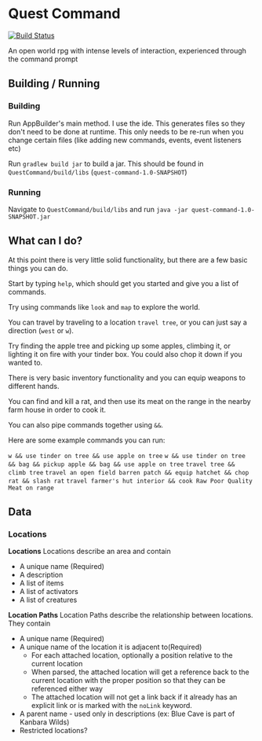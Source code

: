 # Quest Command

[![Build Status](https://travis-ci.org/ManApart/QuestCommand.svg?branch=master)](https://travis-ci.org/ManApart/QuestCommand)

An open world rpg with intense levels of interaction, experienced through the command prompt

## Building / Running

### Building

Run AppBuilder's main method. I use the ide. This generates files so they don't need to be done at runtime. This only needs to be re-run when you change certain files (like adding new commands, events, event listeners etc)

Run `gradlew build jar` to build a jar. This should be found in `QuestCommand/build/libs` (`quest-command-1.0-SNAPSHOT`)


### Running
Navigate to `QuestCommand/build/libs` and run `java -jar quest-command-1.0-SNAPSHOT.jar`

## What can I do?

At this point there is very little solid functionality, but there are a few basic things you can do.

Start by typing `help`, which should get you started and give you a list of commands.

Try using commands like `look` and `map` to explore the world.

You can travel by traveling to a location `travel tree`, or you can just say a direction (`west` or `w`).

Try finding the apple tree and picking up some apples, climbing it, or lighting it on fire with your tinder box. You could also chop it down if you wanted to.

There is very basic inventory functionality and you can equip weapons to different hands.

You can find and kill a rat, and then use its meat on the range in the nearby farm house in order to cook it.

You can also pipe commands together using `&&`.


Here are some example commands you can run:

`w && use tinder on tree && use apple on tree`
`w && use tinder on tree && bag && pickup apple && bag && use apple on tree`
`travel tree && climb tree`
`travel an open field barren patch && equip hatchet && chop rat && slash rat`
`travel farmer's hut interior && cook Raw Poor Quality Meat on range`


## Data

### Locations

**Locations**
Locations describe an area and contain

* A unique name (Required)
* A description
* A list of items
* A list of activators
* A list of creatures

**Location Paths**
Location Paths describe the relationship between locations. They contain

* A unique name (Required)
* A unique name of the location it is adjacent to(Required)
  * For each attached location, optionally a position relative to the current location
  * When parsed, the attached location will get a reference back to the current location with the proper position so that they can be referenced either way
  * The attached location will not get a link back if it already has an explicit link or is marked with the `noLink` keyword.
* A parent name - used only in descriptions (ex: Blue Cave is part of Kanbara Wilds)
* Restricted locations?


